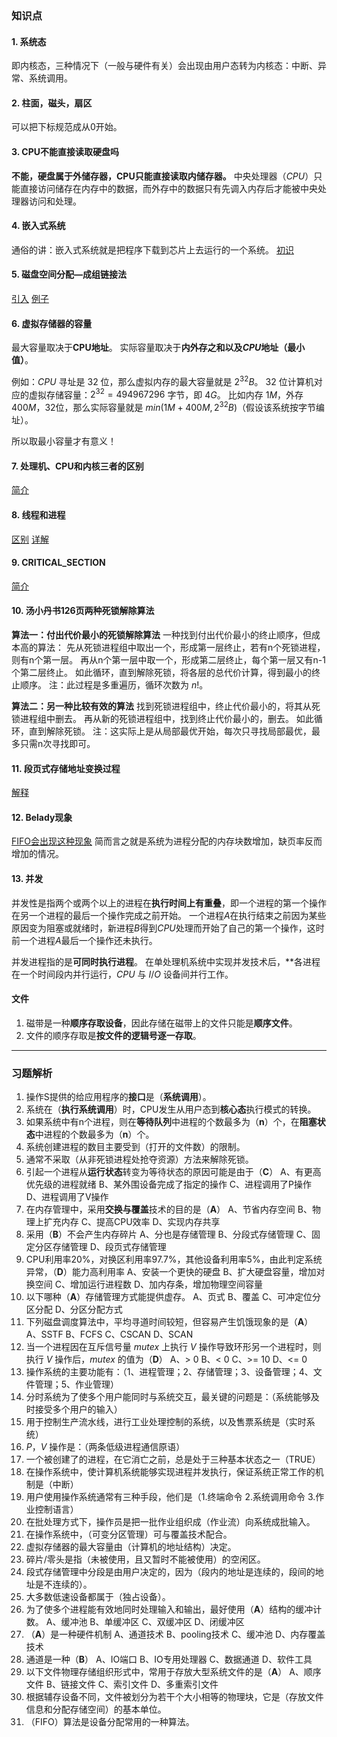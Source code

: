 ### 知识点

#### 1. 系统态

即内核态，三种情况下（一般与硬件有关）会出现由用户态转为内核态：中断、异常、系统调用。

#### 2. 柱面，磁头，扇区

可以把下标规范成从0开始。

#### 3. CPU不能直接读取硬盘吗

**不能，硬盘属于外储存器，CPU只能直接读取内储存器。**
 中央处理器（$CPU$）只能直接访问储存在内存中的数据，而外存中的数据只有先调入内存后才能被中央处理器访问和处理。

#### 4. 嵌入式系统

通俗的讲：嵌入式系统就是把程序下载到芯片上去运行的一个系统。
 [初识](https://zhuanlan.zhihu.com/p/111762058)

#### 5. 磁盘空间分配—成组链接法

[引入](https://blog.csdn.net/qq_45744501/article/details/116953538)
 [例子](https://blog.csdn.net/ajay666/article/details/73569654)

#### 6. 虚拟存储器的容量

最大容量取决于**CPU地址**。
 实际容量取决于**内外存之和以及$CPU$地址（最小值）**。

例如：$CPU$ 寻址是 $32$ 位，那么虚拟内存的最大容量就是 $2^{32}B$。
 $32$ 位计算机对应的虚拟存储容量：$2^{32}=494967296$ 字节，即 $4G$。
 比如内存 $1M$，外存 $400M$，$32$位，那么实际容量就是 $min(1M+400M, 2^{32}B)$（假设该系统按字节编址）。

所以取最小容量才有意义！

#### 7. 处理机、CPU和内核三者的区别

[简介](https://zhangjq.blog.csdn.net/article/details/86297380)

#### 8. 线程和进程

[区别](https://www.jianshu.com/p/8ad441510860)
 [详解](https://blog.csdn.net/qinian8/article/details/100779193)

#### 9. CRITICAL_SECTION

[简介](https://blog.csdn.net/shaoyiju/article/details/54882267)

#### 10. 汤小丹书126页两种死锁解除算法

**算法一：付出代价最小的死锁解除算法**
 一种找到付出代价最小的终止顺序，但成本高的算法：
 先从死锁进程组中取出一个，形成第一层终止，若有n个死锁进程，则有n个第一层。
 再从n个第一层中取一个，形成第二层终止，每个第一层又有n-1个第二层终止。
 如此循环，直到解除死锁，将各层的总代价计算，得到最小的终止顺序。
 注：此过程是多重遍历，循环次数为 $n!$。

**算法二：另一种比较有效的算法**
 找到死锁进程组中，终止代价最小的，将其从死锁进程组中删去。
 再从新的死锁进程组中，找到终止代价最小的，删去。
 如此循环，直到解除死锁。
 注：这实际上是从局部最优开始，每次只寻找局部最优，最多只需n次寻找即可。

#### 11. 段页式存储地址变换过程

[解释](https://www.cnblogs.com/dragondragon/p/12639333.html)

#### 12. Belady现象

[FIFO会出现这种现象](https://blog.csdn.net/erzr_zhang/article/details/56287736)
 简而言之就是系统为进程分配的内存块数增加，缺页率反而增加的情况。

#### 13. 并发

并发性是指两个或两个以上的进程在**执行时间上有重叠**，即一个进程的第一个操作在另一个进程的最后一个操作完成之前开始。
 一个进程$A$在执行结束之前因为某些原因变为阻塞或就绪时，新进程$B$得到$CPU$处理而开始了自己的第一个操作，这时前一个进程$A$最后一个操作还未执行。

并发进程指的是**可同时执行进程**。
 在单处理机系统中实现并发技术后，**各进程在一个时间段内并行运行，$CPU$ 与 $I/O$ 设备间并行工作。

#### 文件

1. 磁带是一种**顺序存取设备**，因此存储在磁带上的文件只能是**顺序文件**。
2. 文件的顺序存取是**按文件的逻辑号逐一存取**。

------

### 习题解析

1. 操作S提供的给应用程序的**接口**是（**系统调用**）。
2. 系统在（**执行系统调用**）时，CPU发生从用户态到**核心态**执行模式的转换。
3. 如果系统中有n个进程，则在**等待队列**中进程的个数最多为（**n**）个，在**阻塞状态**中进程的个数最多为（**n**）个。
4. 系统创建进程的数目主要受到（打开的文件数）的限制。
5. 通常不采取（从非死锁进程处抢夺资源）方法来解除死锁。
6. 引起一个进程从**运行状态**转变为等待状态的原因可能是由于（**C**）
    A、有更高优先级的进程就绪
    B、某外围设备完成了指定的操作
    C、进程调用了P操作
    D、进程调用了V操作
7. 在内存管理中，采用**交换与覆盖**技术的目的是（**A**）
    A、节省内存空间
    B、物理上扩充内存
    C、提高CPU效率
    D、实现内存共享
8. 采用（**B**）不会产生内存碎片
    A、分也是存储管理
    B、分段式存储管理
    C、固定分区存储管理
    D、段页式存储管理
9. CPU利用率20%，对换区利用率97.7%，其他设备利用率5%，由此判定系统异常，（**D**）能力高利用率
    A、安装一个更快的硬盘
    B、扩大硬盘容量，增加对换空间
    C、增加运行进程数
    D、加内存条，增加物理空间容量
10. 以下哪种（**A**）存储管理方式能提供虚存。
     A、页式
     B、覆盖
     C、可冲定位分区分配
     D、分区分配方式
11. 下列磁盘调度算法中，平均寻道时间较短，但容易产生饥饿现象的是（**A**）
     A、SSTF
     B、FCFS
     C、CSCAN
     D、SCAN
12. 当一个进程因在互斥信号量 $mutex$ 上执行 $V$ 操作导致环形另一个进程时，则执行 $V$ 操作后，$mutex$ 的值为（**D**）
     A、> 0
     B、< 0
     C、>= 10
     D、<= 0
13. 操作系统的主要功能有：（1、进程管理；2、存储管理；3、设备管理；4、文件管理；5、作业管理）
14. 分时系统为了使多个用户能同时与系统交互，最关键的问题是：（系统能够及时接受多个用户的输入）
15. 用于控制生产流水线，进行工业处理控制的系统，以及售票系统是（实时系统）
16. $P$，$V$ 操作是：（两条低级进程通信原语）
17. 一个被创建了的进程，在它消亡之前，总是处于三种基本状态之一（TRUE）
18. 在操作系统中，使计算机系统能够实现进程并发执行，保证系统正常工作的机制是（中断）
19. 用户使用操作系统通常有三种手段，他们是（1.终端命令 2.系统调用命令 3.作业控制语言）
20. 在批处理方式下，操作员是把一批作业组织成（作业流）向系统成批输入。
21. 在操作系统中，（可变分区管理）可与覆盖技术配合。
22. 虚拟存储器的最大容量由（计算机的地址结构）决定。
23. 碎片/零头是指（未被使用，且又暂时不能被使用）的空闲区。
24. 段式存储管理中分段是由用户决定的，因为（段内的地址是连续的，段间的地址是不连续的）。
25. 大多数低速设备都属于（独占设备）。
26. 为了使多个进程能有效地同时处理输入和输出，最好使用（**A**）结构的缓冲计数。
     A、缓冲池
     B、单缓冲区
     C、双缓冲区
     D、闭缓冲区
27. （**A**）是一种硬件机制
     A、通道技术
     B、pooling技术
     C、缓冲池
     D、内存覆盖技术
28. 通道是一种（**B**）
     A、IO端口
     B、IO专用处理器
     C、数据通道
     D、软件工具
29. 以下文件物理存储组织形式中，常用于存放大型系统文件的是（**A**）
     A、顺序文件
     B、链接文件
     C、索引文件
     D、多重索引文件
30. 根据辅存设备不同，文件被划分为若干个大小相等的物理块，它是（存放文件信息和分配存储空间）的基本单位。
31. （FIFO）算法是设备分配常用的一种算法。